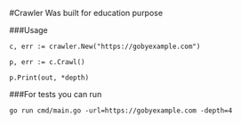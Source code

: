 #Crawler
Was built for education purpose

###Usage

`c, err := crawler.New("https://gobyexample.com")`

`p, err := c.Crawl()`

`p.Print(out, *depth)`


###For tests you can run

`go run cmd/main.go -url=https://gobyexample.com -depth=4`
